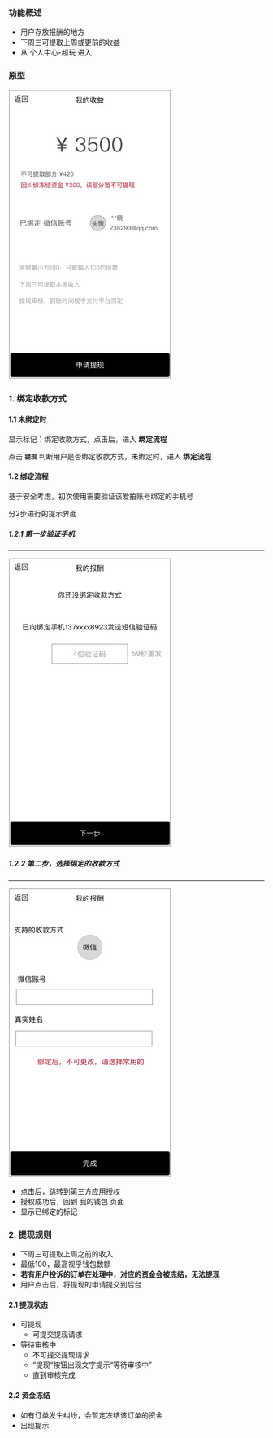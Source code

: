 ### 功能概述
* 用户存放报酬的地方
* 下周三可提取上周或更前的收益
* 从 个人中心-超玩 进入

### 原型
![](img/个人中心-超玩-我的收益.jpg)

### 1. 绑定收款方式

#### 1.1 未绑定时

显示标记：绑定收款方式，点击后，进入 **绑定流程**

点击 **`提现`** 判断用户是否绑定收款方式，未绑定时，进入 **绑定流程**


#### 1.2 绑定流程

基于安全考虑，初次使用需要验证该爱拍账号绑定的手机号

分2步进行的提示界面

##### 1.2.1 第一步验证手机
---
![](img/个人中心-超玩-提现-未绑定-s1.jpg)


##### 1.2.2 第二步，选择绑定的收款方式
---
![](img/个人中心-超玩-提现-未绑定-s2.jpg)

* 点击后，跳转到第三方应用授权
* 授权成功后，回到 我的钱包 页面
* 显示已绑定的标记

### 2. 提现规则
* 下周三可提取上周之前的收入
* 最低100，最高视乎钱包数额
* **若有用户投诉的订单在处理中，对应的资金会被冻结，无法提现**
* 用户点击后，将提现的申请提交到后台


#### 2.1 提现状态

* 可提现
	* 可提交提现请求
* 等待审核中
	* 不可提交提现请求
	* “提现“按钮出现文字提示“等待审核中”
	* 直到审核完成

#### 2.2 资金冻结

* 如有订单发生纠纷，会暂定冻结该订单的资金
* 出现提示